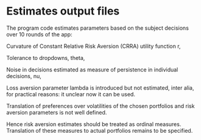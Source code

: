 # Estimates output files
The program code estimates parameters  based on the subject decisions over 10 rounds of the app:

Curvature of Constant Relative Risk Aversion (CRRA) utility function r,

Tolerance to dropdowns, theta,

Noise in decisions estimated as measure of persistence in individual decisions, nu,

Loss aversion parameter lambda is introduced but not estimated, inter alia, for practical reasons: it unclear now it can be used.

Translation of preferences over volatilities of the chosen portfolios and risk aversion parameters is not well defined.

Hence risk aversion estimates should be treated as ordinal measures. Translation of these measures to actual portfolios 
remains to be specified.
